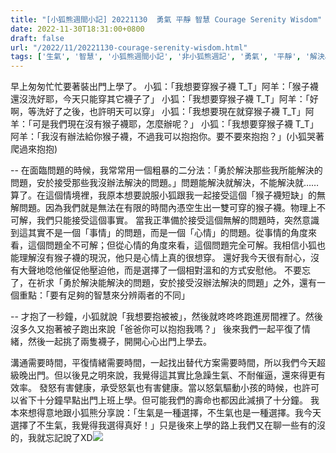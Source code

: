 ```yaml
---
title: "[小狐熊週間小記] 20221130  勇氣 平靜 智慧 Courage Serenity Wisdom"
date: 2022-11-30T18:31:00+0800
draft: false
url: "/2022/11/20221130-courage-serenity-wisdom.html"
tags: ['生氣', '智慧', '小狐熊週間小記', '非小狐熊週記', '勇氣', '平靜', '解決心情']
---
```



早上匆匆忙忙要著裝出門上學了。
小狐：「我想要穿猴子襪 T_T」阿羊：「猴子襪還沒洗好耶，今天只能穿其它襪子了」
小狐：「我想要穿猴子襪 T_T」阿羊：「好啊，等洗好了之後，也許明天可以穿」
小狐：「我想要現在就穿猴子襪 T_T」阿羊：「可是我們現在沒有猴子襪耶，怎麼辦呢？」
小狐：「我想要穿猴子襪 T_T」阿羊：「我沒有辦法給你猴子襪，不過我可以抱抱你。要不要來抱抱？」(小狐哭著爬過來抱抱)

--
在面臨問題的時候，我常常用一個粗暴的二分法：「勇於解決那些我所能解決的問題，安於接受那些我沒辦法解決的問題。」問題能解決就解決，不能解決就……算了。在這個情境裡，我原本想要說服小狐跟我一起接受這個「猴子襪短缺」的無解問題。因為我們就是無法在有限的時間內憑空生出一雙可穿的猴子襪。物理上不可解，我們只能接受這個事實。
當我正準備於接受這個無解的問題時，突然意識到這其實不是一個「事情」的問題，而是一個「心情」的問題。從事情的角度來看，這個問題全不可解；但從心情的角度來看，這個問題完全可解。我相信小狐也能理解沒有猴子襪的現況，他只是心情上真的很想穿。
還好我今天很有耐心，沒有大聲地唸他催促他壓迫他，而是選擇了一個相對溫和的方式安慰他。
不要忘了，在祈求「勇於解決能解決的問題，安於接受沒辦法解決的問題」之外，還有一個重點：「要有足夠的智慧來分辨兩者的不同」

--
才抱了一秒鐘，小狐就說「我想要抱被被」，然後就咚咚咚跑進房間裡了。然後沒多久又抱著被子跑出來說「爸爸你可以抱抱我嗎？」
後來我們一起平復了情緒，然後一起挑了兩隻襪子，開開心心出門上學去。

溝通需要時間，平復情緒需要時間，一起找出替代方案需要時間，所以我們今天超級晚出門。但以後見之明來說，我覺得這其實比急躁生氣、不耐催逼，還來得更有效率。
發怒有害健康，承受怒氣也有害健康。當以怒氣驅動小孩的時候，也許可以省下十分鐘早點出門上班上學。但可能我們的壽命也都因此減損了十分鐘。
我本來想得意地跟小狐熊分享說：「生氣是一種選擇，不生氣也是一種選擇。我今天選擇了不生氣，我覺得我選得真好！」只是後來上學的路上我們又在聊一些有的沒的，我就忘記說了XD![](https://blogger.googleusercontent.com/img/a/AVvXsEhWuMdnVYgnIEl5fP4Vf9him6uyo_pb-Rn8SbHB0WcACixD9Mm9R9Yy-FCZG4DDpiBfiHz1W9D49s8XDKwrzsj_EYLgqlbzxOOCo4HFQZqC459hwb5U2BK-KaL9HU6OWO69IIeaiH_tz_MR16EyKXOJXScchCmvEt_BqWf_K-atT2I-DQj4XlZrquGR)


